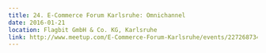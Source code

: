 ```yaml
---
title: 24. E-Commerce Forum Karlsruhe: Omnichannel
date: 2016-01-21
location: Flagbit GmbH & Co. KG, Karlsruhe
link: http://www.meetup.com/E-Commerce-Forum-Karlsruhe/events/227268734/
---
```

